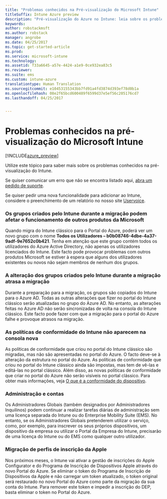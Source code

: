 ```yaml
---
title: "Problemas conhecidos na Pré-visualização do Microsoft Intune"
titleSuffix: Intune Azure preview
description: "Pré-visualização do Azure no Intune: leia sobre os problemas conhecidos na pré-visualização"
keywords: 
author: robstackmsft
ms.author: robstack
manager: angrobe
ms.date: 04/25/2017
ms.topic: get-started-article
ms.prod: 
ms.service: microsoft-intune
ms.technology: 
ms.assetid: f33a6645-a57e-4424-a1e9-0ce932ea83c5
ms.reviewer: 
ms.suite: ems
ms.custom: intune-azure
translationtype: Human Translation
ms.sourcegitcommit: e10453155343bb7fd91a4fd3874d393ef78d0b1a
ms.openlocfilehash: 08e2f65bcd600489f6599d37e5ef56c205176cd7
ms.lasthandoff: 04/25/2017


---
```


# <a name="known-issues-in-the-microsoft-intune-preview"></a>Problemas conhecidos na pré-visualização do Microsoft Intune


[!INCLUDE[azure_preview](../includes/azure_preview.md)]


Utilize este tópico para saber mais sobre os problemas conhecidos na pré-visualização do Intune.

Se quiser comunicar um erro que não se encontra listado aqui, [abra um pedido de suporte](https://docs.microsoft.com/intune/troubleshoot/how-to-get-support-for-microsoft-intune).

Se quiser pedir uma nova funcionalidade para adicionar ao Intune, considere o preenchimento de um relatório no nosso site [Uservoice](https://microsoftintune.uservoice.com/forums/291681-ideas/category/189016-azure-admin-console).

### <a name="groups-created-by-intune-during-migration-might-affect-functionality-of-other-microsoft-products"></a>Os grupos criados pelo Intune durante a migração podem afetar o funcionamento de outros produtos da Microsoft

Quando migra do Intune clássico para o Portal do Azure, poderá ver um novo grupo com o nome **Todos os Utilizadores – b0b08746-4dbe-4a37-9adf-9e7652c0b421**. Tenha em atenção que este grupo contém todos os utilizadores do Azure Active Directory, não apenas os utilizadores licenciados do Intune. Este facto pode provocar problemas com outros produtos Microsoft se estiver à espera que alguns dos utilizadores existentes ou novos não sejam membros de nenhum dos grupos.

### <a name="altering-groups-created-by-intune-during-migration-will-delay-migration"></a>A alteração dos grupos criados pelo Intune durante a migração atrasa a migração

Durante a preparação para a migração, os grupos são copiados do Intune para o Azure AD. Todas as outras alterações que fizer no portal do Intune clássico serão atualizadas no grupo do Azure AD. No entanto, as alterações feitas no Azure AD não serão sincronizadas de volta na consola do Intune clássico. Este facto pode fazer com que a migração para o portal do Azure falhe e provoque atrasos na migração.

### <a name="compliance-policies-from-intune-will-not-show-up-in-new-console"></a>As políticas de conformidade do Intune não aparecem na consola nova 

As políticas de conformidade que criou no portal do Intune clássico são migradas, mas não são apresentadas no portal do Azure. O facto deve-se à alteração da estrutura no portal do Azure. As políticas de conformidade que criou no portal do Intune clássico ainda são impostas, mas tem de vê-las e editá-las no portal clássico.
Além disso, as novas políticas de conformidade que criar no portal do Azure não serão visíveis no portal clássico.
Para obter mais informações, veja [O que é a conformidade do dispositivo](https://docs.microsoft.com/intune-azure/set-device-compliance/what-is-device-compliance).




### <a name="administration-and-accounts"></a>Administração e contas

Os Administradores Globais (também designados por Administradores Inquilinos) podem continuar a realizar tarefas diárias de administração sem uma licença separada do Intune ou do Enterprise Mobility Suite (EMS). No entanto, se os Administradores Globais pretenderem utilizar o serviço, como, por exemplo, para inscrever os seus próprios dispositivos, um dispositivo da empresa ou utilizar o Portal da Empresa do Intune, precisarão de uma licença do Intune ou do EMS como qualquer outro utilizador.

### <a name="apple-enrollment-profile-migration"></a>Migração de perfis de inscrição da Apple
Nos próximos meses, o Intune vai ativar a gestão de inscrições do Apple Configurator e do Programa de Inscrição de Dispositivos Apple através do novo Portal do Azure. Se eliminar o token do Programa de Inscrição de Dispositivos da Apple e não carregar um token atualizado, o token original será restaurado no novo Portal do Azure como parte da migração da sua conta do Intune. Para remover este token e impedir a inscrição do DEP, basta eliminar o token no Portal do Azure. 

